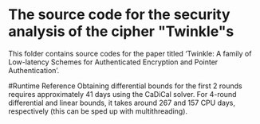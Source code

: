 # The source code for the security analysis of the cipher "Twinkle"s 

This folder contains source codes for the paper titled ‘Twinkle: A family of Low-latency Schemes for Authenticated Encryption and Pointer Authentication’.


#Runtime Reference
Obtaining differential bounds for the first 2 rounds requires approximately 41 days using the CaDiCal solver. For 4-round differential and linear bounds, it takes around 267 and 157 CPU days, respectively (this can be sped up with multithreading).
